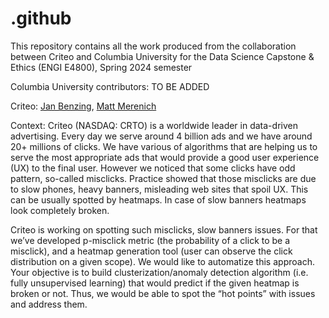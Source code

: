 # .github
This repository contains all the work produced from the collaboration between Criteo and Columbia University for the Data Science Capstone &amp; Ethics (ENGI E4800), Spring 2024 semester

Columbia University contributors: TO BE ADDED

Criteo: [Jan Benzing](https://github.com/janbenzing), [Matt Merenich](https://github.com/mmerenich21)  

Context:
Criteo (NASDAQ: CRTO) is a worldwide leader in data-driven advertising. Every day we serve around 4 billion ads and we have around 20+ millions of clicks. We have various of algorithms that are helping us to serve the most appropriate ads that would provide a good user experience (UX) to the final user. However we noticed that some clicks have odd pattern, so-called misclicks. Practice showed that those misclicks are due to slow phones, heavy banners, misleading web sites that spoil UX. This can be usually spotted by heatmaps. In case of slow banners heatmaps look completely broken.

Criteo is working on spotting such misclicks, slow banners issues. For that we’ve developed p-misclick metric (the probability of a click to be a misclick), and a heatmap generation tool (user can observe the click distribution on a given scope). We would like to automatize this approach. Your objective is to build clusterization/anomaly detection algorithm (i.e. fully unsupervised learning) that would predict if the given heatmap is broken or not. Thus, we would be able to spot the “hot points” with issues and address them.

